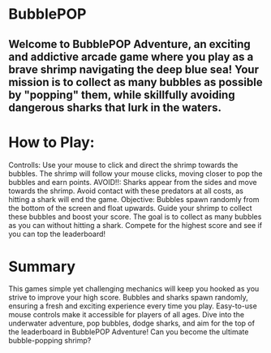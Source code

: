 # BubblePOP

## Welcome to BubblePOP Adventure, an exciting and addictive arcade game where you play as a brave shrimp navigating the deep blue sea! Your mission is to collect as many bubbles as possible by "popping" them, while skillfully avoiding dangerous sharks that lurk in the waters.

# How to Play:

Controlls: Use your mouse to click and direct the shrimp towards the bubbles. The shrimp will follow your mouse clicks, moving closer to pop the bubbles and earn points.
AVOID!!: Sharks appear from the sides and move towards the shrimp. Avoid contact with these predators at all costs, as hitting a shark will end the game.
Objective: Bubbles spawn randomly from the bottom of the screen and float upwards. Guide your shrimp to collect these bubbles and boost your score. The goal is to collect as many bubbles as you can without hitting a shark. Compete for the highest score and see if you can top the leaderboard!

# Summary
This games simple yet challenging mechanics will keep you hooked as you strive to improve your high score. Bubbles and sharks spawn randomly, ensuring a fresh and exciting experience every time you play. Easy-to-use mouse controls make it accessible for players of all ages. Dive into the underwater adventure, pop bubbles, dodge sharks, and aim for the top of the leaderboard in BubblePOP Adventure! Can you become the ultimate bubble-popping shrimp?
